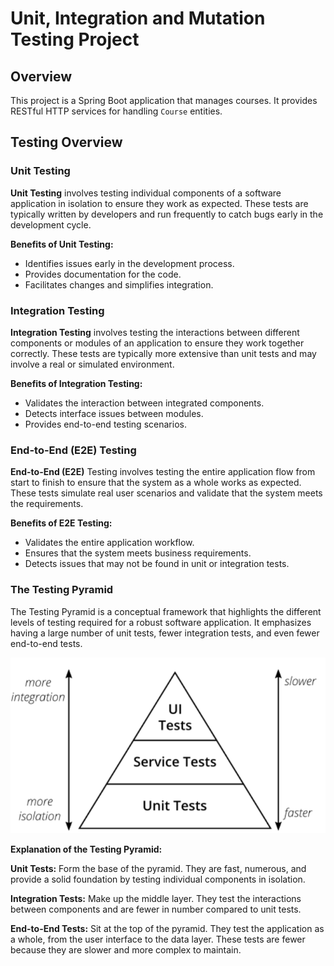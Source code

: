 # Unit, Integration and Mutation Testing Project

## Overview

This project is a Spring Boot application that manages courses. It provides RESTful HTTP services for handling `Course` entities.

## Testing Overview

### Unit Testing

**Unit Testing** involves testing individual components of a software application in isolation to ensure they work as expected. These tests are typically written by developers and run frequently to catch bugs early in the development cycle.

**Benefits of Unit Testing:**
- Identifies issues early in the development process.
- Provides documentation for the code.
- Facilitates changes and simplifies integration.

### Integration Testing
**Integration Testing** involves testing the interactions between different components or modules of an application to ensure they work together correctly. These tests are typically more extensive than unit tests and may involve a real or simulated environment.

**Benefits of Integration Testing:**

- Validates the interaction between integrated components.
- Detects interface issues between modules.
- Provides end-to-end testing scenarios.

### End-to-End (E2E) Testing
**End-to-End (E2E)** Testing involves testing the entire application flow from start to finish to ensure that the system as a whole works as expected. These tests simulate real user scenarios and validate that the system meets the requirements.

**Benefits of E2E Testing:**

- Validates the entire application workflow.
- Ensures that the system meets business requirements.
- Detects issues that may not be found in unit or integration tests.

### The Testing Pyramid
The Testing Pyramid is a conceptual framework that highlights the different levels of testing required for a robust software application. It emphasizes having a large number of unit tests, fewer integration tests, and even fewer end-to-end tests.

![alt](test-pyramid.png)

**Explanation of the Testing Pyramid:**

**Unit Tests:** Form the base of the pyramid. They are fast, numerous, and provide a solid foundation by testing individual components in isolation.

**Integration Tests:** Make up the middle layer. They test the interactions between components and are fewer in number compared to unit tests.

**End-to-End Tests:** Sit at the top of the pyramid. They test the application as a whole, from the user interface to the data layer. These tests are fewer because they are slower and more complex to maintain.